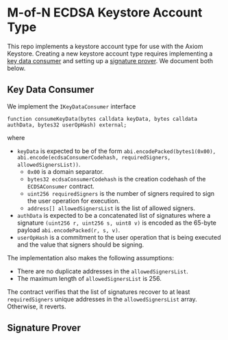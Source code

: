 # M-of-N ECDSA Keystore Account Type

This repo implements a keystore account type for use with the Axiom Keystore. Creating a new keystore account type requires implementing a [key data consumer](https://keystore-docs.axiom.xyz/docs/creating-a-keystore-account-type/key-data-consumer) and setting up a [signature prover](https://keystore-docs.axiom.xyz/docs/creating-a-keystore-account-type/signature-prover). We document both below.

## Key Data Consumer

We implement the `IKeyDataConsumer` interface

```solidity
function consumeKeyData(bytes calldata keyData, bytes calldata authData, bytes32 userOpHash) external;
```

where 

- `keyData` is expected to be of the form `abi.encodePacked(bytes1(0x00), abi.encode(ecdsaConsumerCodehash, requiredSigners, allowedSignersList))`.
    - `0x00` is a domain separator.
    - `bytes32 ecdsaConsumerCodehash` is the creation codehash of the `ECDSAConsumer` contract.
    - `uint256 requiredSigners` is the number of signers required to sign the user operation for execution.
    - `address[] allowedSignersList` is the list of allowed signers.
- `authData` is expected to be a concatenated list of signatures where a signature `(uint256 r, uint256 s, uint8 v)` is encoded as the 65-byte payload `abi.encodePacked(r, s, v)`.
- `userOpHash` is a commitment to the user operation that is being executed and the value that signers should be signing.

The implementation also makes the following assumptions:
- There are no duplicate addresses in the `allowedSignersList`.
- The maximum length of `allowedSignersList` is 256.

The contract verifies that the list of signatures recover to at least `requiredSigners` unique addresses in the `allowedSignersList` array. Otherwise, it reverts.

## Signature Prover
